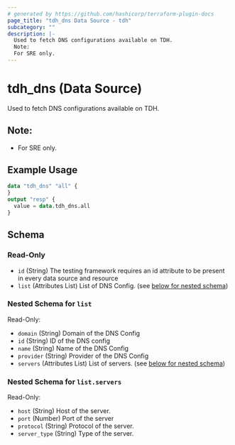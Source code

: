 ```yaml
---
# generated by https://github.com/hashicorp/terraform-plugin-docs
page_title: "tdh_dns Data Source - tdh"
subcategory: ""
description: |-
  Used to fetch DNS configurations available on TDH.
  Note:
  For SRE only.
---
```


# tdh_dns (Data Source)

Used to fetch DNS configurations available on TDH.
## Note: 
- For SRE only.

## Example Usage

```terraform
data "tdh_dns" "all" {
}
output "resp" {
  value = data.tdh_dns.all
}
```

<!-- schema generated by tfplugindocs -->
## Schema

### Read-Only

- `id` (String) The testing framework requires an id attribute to be present in every data source and resource
- `list` (Attributes List) List of DNS Config. (see [below for nested schema](#nestedatt--list))

<a id="nestedatt--list"></a>
### Nested Schema for `list`

Read-Only:

- `domain` (String) Domain of the DNS Config
- `id` (String) ID of the DNS config
- `name` (String) Name of the DNS Config
- `provider` (String) Provider of the DNS Config
- `servers` (Attributes List) List of servers. (see [below for nested schema](#nestedatt--list--servers))

<a id="nestedatt--list--servers"></a>
### Nested Schema for `list.servers`

Read-Only:

- `host` (String) Host of the server.
- `port` (Number) Port of the server
- `protocol` (String) Protocol of the server.
- `server_type` (String) Type of the server.


